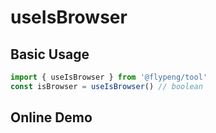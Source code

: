 # useIsBrowser

## Basic Usage

```ts
import { useIsBrowser } from '@flypeng/tool'
const isBrowser = useIsBrowser() // boolean
```

## Online Demo

<preview path="./index.vue" title="useIsBrowser" description="判断当前环境是否为浏览器环境"></preview>
